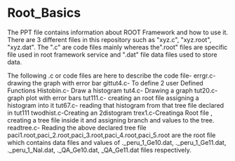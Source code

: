 # Root_Basics
The PPT file contains information about ROOT Framework and how to use it.
There are 3 different files in this repository such as "xyz.c", "xyz.root", "xyz.dat".
The ".c" are code files mainly whereas the".root" files are specific file used in root framework service and ".dat" file data files used to store data.

The following .c or code files are here to describe the code file-
errgr.c- drawing the graph with error bar 
gittut4.c- To define 2 user Defined Functions
Histobin.c- Draw a histogram 
tut4.c- Drawing a graph
tut20.c- graph plot with error bars
tut111.c- creating an root file assigning a histogram into it
tut67.c- reading that histogram from that tree file declared in tut111
twodhist.c-Creating an 2distogram 
trex1.c-Creatinga Root file , creating a tree file inside it and assigning branch and values to the tree.
readtree.c- Reading the above declared tree file
paci1.root,paci_2.root,paci_3.root,paci_4.root,paci_5.root are the root file which contains data files and values of ._peru_1_Ge10.dat, ._peru_1_Ge11.dat, ._peru_1_NaI.dat, ._QA_Ge10.dat, _QA_Ge11.dat files respectively.
